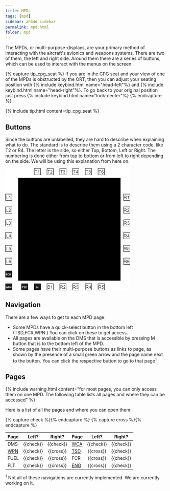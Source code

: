 ```yaml
---
title: MPDs
tags: [mpd]
sidebar: ah64d_sidebar
permalink: mpd.html
folder: mpd
---
```


The MPDs, or multi-purpose-displays, are your primary method of interacting with the aircraft's avionics and weapons systems. There are two of them, the left and right side. Around them there are a series of buttons, which can be used to interact with the menus on the screen.

{% capture tip_cpg_seat %}
If you are in the CPG seat and your view of one of the MPDs is obstructed by the ORT, then you can adjust your seating position with {% include keybind.html name="head-left"%} and {% include keybind.html name="head-right"%}. To go back to your original position just press {% include keybind.html name="look-center"%}
{% endcapture %}

{% include tip.html content=tip_cpg_seat %}

## Buttons

Since the buttons are unlabelled, they are hard to describe when explaining what to do. The standard is to describe them using a 2 character code, like T2 or R4. The letter is the side, so either Top, Bottom, Left or Right. The numbering is done either from top to bottom or from left to right depending on the side. We will be using this explanation from here on.

![Button layout](images/mpd/button_layout.png)

## Navigation

There are a few ways to get to each MPD page:

* Some MPDs have a quick-select button in the bottom left (TSD,FCR,WPN.) You can click on these to get access.
* All pages are available on the DMS that is accessible by pressing M button that is to the bottom left of the MPD.
* Some pages have their multi-purpose buttons as links to page, as shown by the presence of a small green arrow and the page name next to the button. You can click the respective button to go to that page<sup>1</sup>


## Pages

{% include warning.html content="for most pages, you can only access them on one MPD. The following table lists all pages and where they can be accessed" %}

Here is a list of all the pages and where you can open them:

{% capture check %}<i class="fa fa-check text-success"></i>{% endcapture %}
{% capture cross %}<i class="fa fa-times text-danger"></i>{% endcapture %}

| Page | Left? | Right? | Page | Left? | Right? |
| :-- | :-: | :-: | :-- | :-: | :-: |
| DMS | {{check}} | {{check}} | [WCA](./mpd-wca) | {{check}} | {{check}}
| [WPN](./mpd-wpn) | {{check}} | {{cross}} | [TSD](./mpd-tsd) | {{cross}} | {{check}} |
| FUEL | {{check}} | {{cross}} | FCR |  {{cross}} | {{check}} |
| FLT | {{check}} | {{cross}} | [ENG](./mpd-eng) |  {{cross}} | {{check}} |

<sup>1</sup> Not all of these navigations are currently implemented. We are currently working on it.